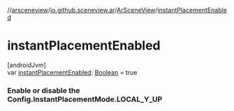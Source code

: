 //[arsceneview](../../../index.md)/[io.github.sceneview.ar](../index.md)/[ArSceneView](index.md)/[instantPlacementEnabled](instant-placement-enabled.md)

# instantPlacementEnabled

[androidJvm]\
var [instantPlacementEnabled](instant-placement-enabled.md): [Boolean](https://kotlinlang.org/api/latest/jvm/stdlib/kotlin/-boolean/index.html) = true

###  Enable or disable the Config.InstantPlacementMode.LOCAL_Y_UP

